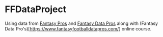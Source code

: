 # FFDataProject

Using data from [Fantasy Pros](fantasypros.com) and [Fantasy Data Pros](https://github.com/fantasydatapros/data) along with (Fantasy Data Pro's)[https://www.fantasyfootballdatapros.com/] online course.

